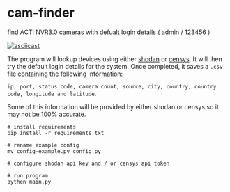 # cam-finder
find ACTi NVR3.0 cameras with defualt login details ( admin / 123456 )


[![asciicast](https://asciinema.org/a/ULdpcD5683dJ8KECua9B6Hwrn.svg)](https://asciinema.org/a/ULdpcD5683dJ8KECua9B6Hwrn)


The program will lookup devices using either [shodan](https://www.shodan.io) or [censys](https://search.censys.io/). It will then try the default login details for the system. Once completed, it saves a ``.csv`` file containing the following information: 

``ip, port, status code, camera count, source, city, country, country code, longitude and latitude``. 

Some of this information will be provided by either shodan or censys so it may not be 100% accurate.


```shell
# install requirements
pip install -r requirements.txt

# rename example config
mv config-example.py config.py

# configure shodan api key and / or censys api token

# run program
python main.py
```
